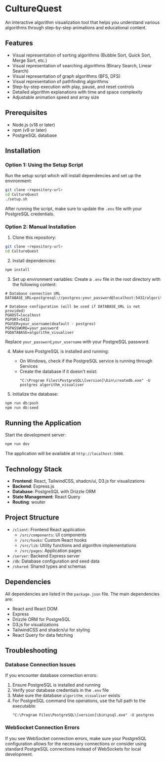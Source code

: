 # CultureQuest

An interactive algorithm visualization tool that helps you understand various algorithms through step-by-step animations and educational content.

## Features

- Visual representation of sorting algorithms (Bubble Sort, Quick Sort, Merge Sort, etc.)
- Visual representation of searching algorithms (Binary Search, Linear Search)
- Visual representation of graph algorithms (BFS, DFS)
- Visual representation of pathfinding algorithms
- Step-by-step execution with play, pause, and reset controls
- Detailed algorithm explanations with time and space complexity
- Adjustable animation speed and array size

## Prerequisites

- Node.js (v18 or later)
- npm (v9 or later)
- PostgreSQL database

## Installation

### Option 1: Using the Setup Script

Run the setup script which will install dependencies and set up the environment:

```bash
git clone <repository-url>
cd CultureQuest
./setup.sh
```

After running the script, make sure to update the `.env` file with your PostgreSQL credentials.

### Option 2: Manual Installation

1. Clone this repository:
```bash
git clone <repository-url>
cd CultureQuest
```

2. Install dependencies:
```bash
npm install
```

3. Set up environment variables:
Create a `.env` file in the root directory with the following content:
```
# Database connection URL
DATABASE_URL=postgresql://postgres:your_password@localhost:5432/algorithm_visualiser

# Database configuration (will be used if DATABASE_URL is not provided)
PGHOST=localhost
PGPORT=5432
PGUSER=your_username(deafault - postgres)
PGPASSWORD=your_password
PGDATABASE=algorithm_visualiser
```
Replace `your_password`,`your_username` with your PostgreSQL password.

4. Make sure PostgreSQL is installed and running:
   - On Windows, check if the PostgreSQL service is running through Services
   - Create the database if it doesn't exist:
     ```
     "C:\Program Files\PostgreSQL\[version]\bin\createdb.exe" -U postgres algorithm_visualiser
     ```

5. Initialize the database:
```bash
npm run db:push
npm run db:seed
```

## Running the Application

Start the development server:
```bash
npm run dev
```

The application will be available at `http://localhost:5000`.

## Technology Stack

- **Frontend**: React, TailwindCSS, shadcn/ui, D3.js for visualizations
- **Backend**: Express.js
- **Database**: PostgreSQL with Drizzle ORM
- **State Management**: React Query
- **Routing**: wouter

## Project Structure

- `/client`: Frontend React application
  - `/src/components`: UI components
  - `/src/hooks`: Custom React hooks
  - `/src/lib`: Utility functions and algorithm implementations
  - `/src/pages`: Application pages
- `/server`: Backend Express server
- `/db`: Database configuration and seed data
- `/shared`: Shared types and schemas

## Dependencies

All dependencies are listed in the `package.json` file. The main dependencies are:

- React and React DOM
- Express
- Drizzle ORM for PostgreSQL
- D3.js for visualizations
- TailwindCSS and shadcn/ui for styling
- React Query for data fetching

## Troubleshooting

### Database Connection Issues

If you encounter database connection errors:

1. Ensure PostgreSQL is installed and running
2. Verify your database credentials in the `.env` file
3. Make sure the database `algorithm_visualiser` exists
4. For PostgreSQL command line operations, use the full path to the executable:
   ```
   "C:\Program Files\PostgreSQL\[version]\bin\psql.exe" -U postgres
   ```

### WebSocket Connection Errors

If you see WebSocket connection errors, make sure your PostgreSQL configuration allows for the necessary connections or consider using standard PostgreSQL connections instead of WebSockets for local development.
